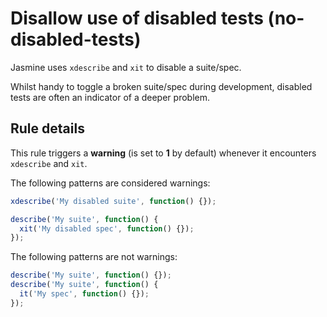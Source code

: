 # Disallow use of disabled tests (no-disabled-tests)

Jasmine uses `xdescribe` and `xit` to disable a suite/spec.

Whilst handy to toggle a broken suite/spec during development, disabled tests
are often an indicator of a deeper problem.

## Rule details

This rule triggers a **warning** (is set to **1** by default) whenever it
encounters `xdescribe` and `xit`.

The following patterns are considered warnings:

```js
xdescribe('My disabled suite', function() {});

describe('My suite', function() {
  xit('My disabled spec', function() {});
});
```

The following patterns are not warnings:

```js
describe('My suite', function() {});
describe('My suite', function() {
  it('My spec', function() {});
});
```
